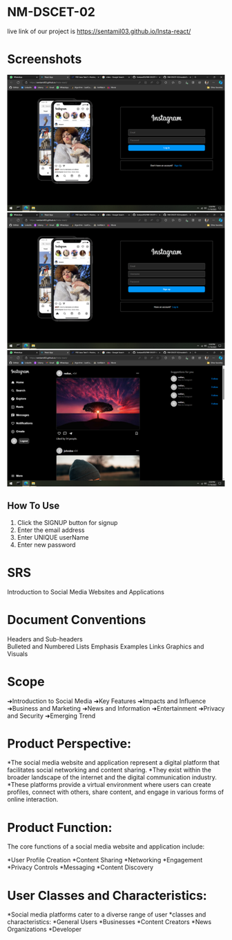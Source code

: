 # NM-DSCET-02
live link of our project is
https://sentamil03.github.io/Insta-react/

# Screenshots

<img width="510" alt="restaurantMenu" src="module 5/Login.png">
<img width="513" alt="restaurantInfo" src="module 5/signup.png">
<img width="512" alt="restaurantSearch" src="module 5/Home.png">



## How To Use 

1. Click the SIGNUP button for signup
2. Enter the email address
3. Enter UNIQUE userName
4. Enter new password


# SRS

Introduction to Social Media Websites and Applications 

# Document Conventions

 Headers and Sub-headers <br>
 Bulleted and Numbered Lists
 Emphasis
 Examples
 Links
 Graphics and Visuals
 
# Scope

 ➜Introduction to Social Media
 ➜Key Features
 ➜Impacts and Influence
 ➜Business and Marketing
 ➜News and Information
 ➜Entertainment
 ➜Privacy and Security
 ➜Emerging Trend

 # Product Perspective:
 
 *The social media website and application represent a digital platform
that facilitates social networking and content sharing. 
 *They exist within the broader landscape of the internet and the digital 
communication industry.
 *These platforms provide a virtual environment where users can create 
profiles, connect with others, share content, and engage in various forms
of online interaction.

# Product Function:

The core functions of a social media website and application include:

*User Profile Creation
*Content Sharing
*Networking
*Engagement
*Privacy Controls
*Messaging
*Content Discovery

# User Classes and Characteristics:

*Social media platforms cater to a diverse range of user 
*classes and characteristics:
*General Users
*Businesses
*Content Creators
*News Organizations
*Developer






